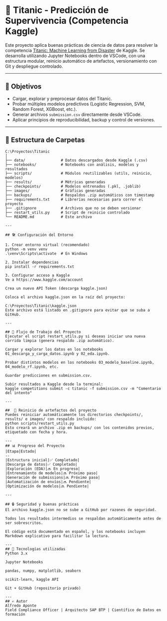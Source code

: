 ﻿# 🚢 Titanic - Predicción de Supervivencia (Competencia Kaggle)

Este proyecto aplica buenas prácticas de ciencia de datos para resolver la competencia [Titanic: Machine Learning from Disaster](https://www.kaggle.com/competitions/titanic/) de Kaggle. Se desarrolla utilizando Jupyter Notebooks dentro de VSCode, con una estructura modular, reinicio automático de artefactos, versionamiento con Git y despliegue controlado.

---

## 🧠 Objetivos

- Cargar, explorar y preprocesar datos del Titanic.
- Probar múltiples modelos predictivos (Logistic Regression, SVM, Random Forest, XGBoost, etc.).
- Generar archivos `submission.csv` directamente desde VSCode.
- Aplicar principios de reproducibilidad, backup y control de versiones.

---

## 📁 Estructura de Carpetas

```plaintext
C:\Proyectos\Titanic
│
├── data/                # Datos descargados desde Kaggle (.csv)
├── notebooks/           # Notebooks con análisis, modelos y resultados
├── scripts/             # Módulos reutilizables (utils, reinicio, modelos)
├── results/             # Métricas generadas
├── checkpoints/         # Modelos entrenados (.pkl, .joblib)
├── images/              # Gráficas generadas
├── backups/             # Respaldos .zip automáticos con timestamp
├── requirements.txt     # Librerías necesarias para correr el proyecto
├── .gitignore           # Archivos que no se deben versionar
├── restart_utils.py     # Script de reinicio controlado
└── README.md            # Este archivo

---

## 🛠️ Configuración del Entorno

1. Crear entorno virtual (recomendado)
python -m venv venv
.\venv\Scripts\activate  # En Windows

2. Instalar dependencias
pip install -r requirements.txt

3. Configurar acceso a Kaggle
Ve a https://www.kaggle.com/account

Crea un nuevo API Token (descarga kaggle.json)

Coloca el archivo kaggle.json en la raíz del proyecto:

C:\Proyectos\Titanic\kaggle.json
Este archivo está listado en .gitignore para evitar que se suba a GitHub.

---

## 🚀 Flujo de Trabajo del Proyecto
Ejecutar el script restart_utils.py si deseas iniciar una nueva corrida limpia (genera respaldo .zip automático).

Cargar y explorar los datos en los notebooks 01_descarga_y_carga_datos.ipynb y 02_eda.ipynb.

Probar distintos modelos en los notebooks 03_modelo_baseline.ipynb, 04_modelo_rf.ipynb, etc.

Guardar predicciones en submission.csv.

Subir resultados a Kaggle desde la terminal:
kaggle competitions submit -c titanic -f submission.csv -m "Comentario del intento"

---

##  🧪 Reinicio de artefactos del proyecto
Puedes reiniciar automáticamente los directorios checkpoints/, results/ e images/ con respaldo incluido:
python scripts/restart_utils.py
Esto creará un archivo .zip en backups/ con los contenidos previos, etiquetado con fecha y hora.

---
## 📊 Progreso del Proyecto
|Etapa|Estado|
--
|Estructura inicial|✅ Completado|
|Descarga de datos|✅ Completado|
|Exploración (EDA)|🔜 En progreso|
|Entrenamiento de modelos|🔜 Próximo paso|
|Generación de submissions|🔜 Próximo paso|
|Automatización de envíos|🔜 Pendiente|
|Optimización de modelos|🔜 Pendiente|

---

## 🔒 Seguridad y buenas prácticas
El archivo kaggle.json no se sube a GitHub por razones de seguridad.

Todos los resultados intermedios se respaldan automáticamente antes de ser sobrescritos.

El código está documentado en español, y los notebooks incluyen Markdown explicativo para facilitar la lectura.

---
## 🧠 Tecnologías utilizadas
Python 3.x

Jupyter Notebooks

pandas, numpy, matplotlib, seaborn

scikit-learn, kaggle API

Git + GitHub (repositorio privado)

---
## ✍️ Autor
Alfredo Aponte
Field Compliance Officer | Arquitecto SAP BTP | Científico de Datos en formación